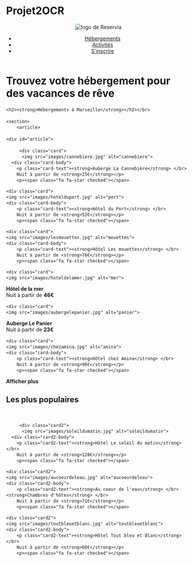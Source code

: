 # Projet2OCR
<!DOCTYPE html>
<html>
 <head>
  <meta charset="utf-8" />
   <link rel="stylesheet" href="stylev2.css" />
  <title>Reserviav2</title>

<script src="https://kit.fontawesome.com/07c2cffeb1.js" crossorigin="anonymous"></script>

  <body>
  <div id="bloc_page">
   <header>
    <div id="titre principal">
     <div id="logo">
      <p>
      <img src="Reservia@3x.png" alt="logo de Reservia" />
      <nav>
      <ul>
       <li><a href="#">Hébergements</a></li>
       <li><a href="#">Activités</a></li>
       <li><a href="#">S'inscrire</a></li>
      </ul>
     </nav>
 </p>
</div>
</div>
</header>

  <h1><strong>Trouvez votre hébergement pour des vacances de rêve</strong></h1>
    
   
    <h2><strong>Hébergements à Marseille</strong></h2></br>
     
    <section>
    	<article>

    <div id="article">
    	
         <div class="card">
          <img src="images/cannebiere.jpg" alt="cannebiere">
      <div class="card-body">
        <p class="card-text"><strong>Auberge La Cannebière</strong> </br>
        Nuit à partir de <strong>25€</strong></p>
        <p><span class="fa fa-star checked"></span>
<span class="fa fa-star checked"></span>
<span class="fa fa-star checked"></span>
<span class="fa fa-star checked"></span>
<span class="fa fa-star"></span></p>
      </div>
    </div>


    <div class="card">
    <img src="images/hotelduport.jpg" alt="port">
    <div class="card-body">
        <p class="card-text"><strong>Hôtel du Port</strong> </br>
        Nuit à partir de <strong>52€</strong></p>
        <p><span class="fa fa-star checked"></span>
<span class="fa fa-star checked"></span>
<span class="fa fa-star checked"></span>
<span class="fa fa-star checked"></span>
<span class="fa fa-star checked"></span></p>
      </div>
    </div>

    <div class="card">
    <img src="images/lesmouettes.jpg" alt="mouettes">
    <div class="card-body">
        <p class="card-text"><strong>Hôtel Les mouettes</strong> </br>
        Nuit à partir de <strong>76€</strong></p>
        <p><span class="fa fa-star checked"></span>
<span class="fa fa-star checked"></span>
<span class="fa fa-star checked"></span>
<span class="fa fa-star checked"></span>
<span class="fa fa-star"></span></p>
      </div>
    </div>


    <div class="card">
    <img src="images/hoteldelamer.jpg" alt="mer">
<div class="card-body">
        <p class="card-text"><strong>Hôtel de la mer</strong> </br>
        Nuit à partir de <strong>46€</strong></p>
        <p><span class="fa fa-star checked"></span>
<span class="fa fa-star checked"></span>
<span class="fa fa-star checked"></span>
<span class="fa fa-star"></span>
<span class="fa fa-star"></span></p>
      </div>
    </div>

    <div class="card">
    <img src="images/aubergelepanier.jpg" alt="panier">
<div class="card-body">
        <p class="card-text"><strong>Auberge Le Panier</strong> </br>
        Nuit à partir de <strong>23€</strong></p>
        <p><span class="fa fa-star checked"></span>
<span class="fa fa-star checked"></span>
<span class="fa fa-star checked"></span>
<span class="fa fa-star checked"></span>
<span class="fa fa-star"></span></p>
      </div>
    </div>

    <div class="card">
    <img src="images/chezamina.jpg" alt="amina">
    <div class="card-body">
        <p class="card-text"><strong>Hôtel chez Amina</strong> </br>
        Nuit à partir de <strong>96€</strong></p>
        <p><span class="fa fa-star checked"></span>
<span class="fa fa-star checked"></span>
<span class="fa fa-star checked"></span>
<span class="fa fa-star checked"></span>
<span class="fa fa-star checked"></span></p>
      </div>
    </div>


  </div>
<p><strong>Afficher plus</strong></p>

</article>

<h2><strong>Les plus populaires</strong></h2></br>

<aside>

<div id="aside">
    	
         <div class="card2">
          <img src="images/soleildumatin.jpg" alt="soleildumatin">
      <div class="card2-body">
        <p class="card2-text"><strong>Hôtel Le soleil du matin</strong> </br>
        Nuit à partir de <strong>128€</strong></p>
        <p><span class="fa fa-star checked"></span>
<span class="fa fa-star checked"></span>
<span class="fa fa-star checked"></span>
<span class="fa fa-star checked"></span>
<span class="fa fa-star checked"></span></p>
      </div>
    </div>


    <div class="card2">
    <img src="images/aucoeurdeleau.jpg" alt="aucoeurdeleau">
    <div class="card2-body">
        <p class="card2-text"><strong>Au coeur de l'eau</strong> </br> <strong>Chambres d'hôtes</strong> </br>
        Nuit à partir de <strong>71€</strong></p>
        <p><span class="fa fa-star checked"></span>
<span class="fa fa-star checked"></span>
<span class="fa fa-star checked"></span>
<span class="fa fa-star checked"></span>
<span class="fa fa-star"></span></p>
      </div>
    </div>

    <div class="card2">
    <img src="images/toutbleuetblanc.jpg" alt="toutbleuetblanc">
    <div class="card2-body">
        <p class="card2-text"><strong>Hôtel Tout bleu et Blanc</strong> </br>
        Nuit à partir de <strong>68€</strong></p>
        <p><span class="fa fa-star checked"></span>
<span class="fa fa-star checked"></span>
<span class="fa fa-star checked"></span>
<span class="fa fa-star checked"></span>
<span class="fa fa-star"></span></p>
      </div>
    </div>

</div>

</aside>

